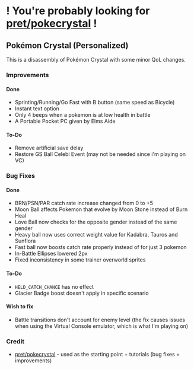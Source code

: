 # ! You're probably looking for [pret/pokecrystal](https://github.com/pret/pokecrystal) !

## Pokémon Crystal (Personalized)

This is a disassembly of Pokémon Crystal with some minor QoL changes.

### Improvements
#### Done
* Sprinting/Running/Go Fast with B button (same speed as Bicycle)
* Instant text option
* Only 4 beeps when a pokemon is at low health in battle
* A Portable Pocket PC given by Elms Aide

#### To-Do
* Remove artificial save delay
* Restore GS Ball Celebi Event (may not be needed since i'm playing on VC)

### Bug Fixes
#### Done
* BRN/PSN/PAR catch rate increase changed from 0 to +5
* Moon Ball affects Pokemon that evolve by Moon Stone instead of Burn Heal
* Love Ball now checks for the opposite gender instead of the same gender
* Heavy ball now uses correct weight value for Kadabra, Tauros and Sunflora
* Fast ball now boosts catch rate properly instead of for just 3 pokemon
* In-Battle Ellipses lowered 2px
* Fixed inconsistency in some trainer overworld sprites

#### To-Do
* `HELD_CATCH_CHANCE` has no effect
* Glacier Badge boost doesn't apply in specific scenario

#### Wish to fix
* Battle transitions don't account for enemy level (the fix causes issues when using the Virtual Console emulator, which is what I'm playing on)

### Credit
* [pret/pokecrystal](https://github.com/pret/pokecrystal) - used as the starting point + tutorials (bug fixes + improvements)
